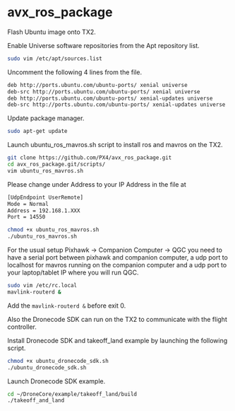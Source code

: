 # avx_ros_package

Flash Ubuntu image onto TX2.

Enable Universe software repositories from the Apt repository list.
```bash
sudo vim /etc/apt/sources.list
```

Uncomment the following 4 lines from the file.
```bash
deb http://ports.ubuntu.com/ubuntu-ports/ xenial universe
deb-src http://ports.ubuntu.com/ubuntu-ports/ xenial universe
deb http://ports.ubuntu.com/ubuntu-ports/ xenial-updates universe
deb-src http://ports.ubuntu.com/ubuntu-ports/ xenial-updates universe
```

Update package manager.
```bash
sudo apt-get update
```

Launch ubuntu_ros_mavros.sh script to install ros and mavros on the TX2.
```bash
git clone https://github.com/PX4/avx_ros_package.git
cd avx_ros_package.git/scripts/
vim ubuntu_ros_mavros.sh
```
Please change under Address to your IP Address in the file at 
```bash
[UdpEndpoint UserRemote]
Mode = Normal
Address = 192.168.1.XXX
Port = 14550
```

```bash
chmod +x ubuntu_ros_mavros.sh
./ubuntu_ros_mavros.sh
```
For the usual setup Pixhawk -> Companion Computer -> QGC you need to have a serial port between pixhawk and companion computer, a udp port to localhost for mavros running on the companion computer and a udp port to your laptop/tablet IP where you will run QGC.

```bash
sudo vim /etc/rc.local
mavlink-routerd &
```
Add the ```mavlink-routerd &``` before exit 0.

Also the Dronecode SDK can run on the TX2 to communicate with the flight controller.

Install Dronecode SDK and takeoff_land example by launching the following script.
```bash
chmod +x ubuntu_dronecode_sdk.sh
./ubuntu_dronecode_sdk.sh
```

Launch Dronecode SDK example.
```bash
cd ~/DroneCore/example/takeoff_land/build
./takeoff_and_land
```
